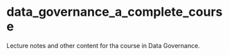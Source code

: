 # data_governance_a_complete_course
Lecture notes and other content for tha course in Data Governance.

